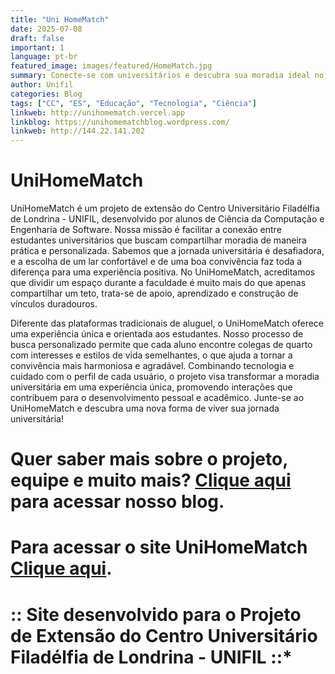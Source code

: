 ```yaml
---
title: "Uni HomeMatch"
date: 2025-07-08
draft: false
important: 1
language: pt-br
featured_image: images/featured/HomeMatch.jpg
summary: Conecte-se com universitários e descubra sua moradia ideal no Uni HomeMatch!
author: Unifil
categories: Blog
tags: ["CC", "ES", "Educação", "Tecnologia", "Ciência"] 
linkweb: http://unihomematch.vercel.app
linkblog: https://unihomematchblog.wordpress.com/
linkweb: http://144.22.141.202
---
```


# UniHomeMatch

 UniHomeMatch é um projeto de extensão do Centro Universitário Filadélfia de Londrina - UNIFIL, desenvolvido por alunos de Ciência da Computação e Engenharia de Software. Nossa missão é facilitar a conexão entre estudantes universitários que buscam compartilhar moradia de maneira prática e personalizada. Sabemos que a jornada universitária é desafiadora, e a escolha de um lar confortável e de uma boa convivência faz toda a diferença para uma experiência positiva. No UniHomeMatch, acreditamos que dividir um espaço durante a faculdade é muito mais do que apenas compartilhar um teto, trata-se de apoio, aprendizado e construção de vínculos duradouros.

Diferente das plataformas tradicionais de aluguel, o UniHomeMatch oferece uma experiência única e orientada aos estudantes. Nosso processo de busca personalizado permite que cada aluno encontre colegas de quarto com interesses e estilos de vida semelhantes, o que ajuda a tornar a convivência mais harmoniosa e agradável. Combinando tecnologia e cuidado com o perfil de cada usuário, o projeto visa transformar a moradia universitária em uma experiência única, promovendo interações que contribuem para o desenvolvimento pessoal e acadêmico. Junte-se ao UniHomeMatch e descubra uma nova forma de viver sua jornada universitária!

# Quer saber mais sobre o projeto, equipe e muito mais? [Clique aqui](https://unihomematchblog.wordpress.com/) para acessar nosso blog.  
# Para acessar o site UniHomeMatch [Clique aqui](???).

# :: Site desenvolvido para o Projeto de Extensão do Centro Universitário Filadélfia de Londrina - UNIFIL ::*
